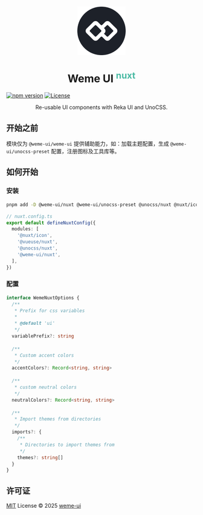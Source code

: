 <p align="center">
  <img align="center" src="https://raw.githubusercontent.com/moujinet/assets/main/weme-ui/png/circle-128.png" height="128" />
  <h1 align="center">
    Weme UI <sup style="color: #4CBBA5">nuxt</sup>
  </h1>
</p>

[![npm version][npm-version-src]][npm-version-href]
[![License][license-src]][license-href]

<p align="center">
  Re-usable UI components with Reka UI and UnoCSS.
</p>

## 开始之前

模块仅为 `@weme-ui/weme-ui` 提供辅助能力，如：加载主题配置，生成 `@weme-ui/unocss-preset` 配置，注册图标及工具库等。

## 如何开始

### 安装

```bash
pnpm add -D @weme-ui/nuxt @weme-ui/unocss-preset @unocss/nuxt @nuxt/icon @vueuse/nuxt unocss
```

```ts
// nuxt.config.ts
export default defineNuxtConfig({
  modules: [
    '@nuxt/icon',
    '@vueuse/nuxt',
    '@unocss/nuxt',
    '@weme-ui/nuxt',
  ],
})
```

### 配置

```ts
interface WemeNuxtOptions {
  /**
   * Prefix for css variables
   *
   * @default 'ui'
   */
  variablePrefix?: string

  /**
   * Custom accent colors
   */
  accentColors?: Record<string, string>

  /**
   * custom neutral colors
   */
  neutralColors?: Record<string, string>

  /**
   * Import themes from directories
   */
  imports?: {
    /**
     * Directories to import themes from
     */
    themes?: string[]
  }
}
```

## 许可证

[MIT][license-href] License © 2025 [weme-ui][github-href]

[npm-version-src]: https://img.shields.io/npm/v/@weme-ui/nuxt?style=flat&colorA=1d2129&colorB=4CBBA5
[npm-version-href]: https://npmjs.com/package/@weme-ui/nuxt
[license-src]: https://img.shields.io/github/license/weme-ui/weme-ui.svg?style=flat&colorA=1d2129&colorB=4CBBA5
[license-href]: https://github.com/weme-ui/weme-ui/blob/main/LICENSE
[github-href]: https://github.com/weme-ui/weme-ui
